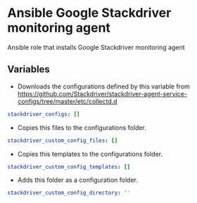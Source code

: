 # Ansible Google Stackdriver monitoring agent

Ansible role that installs Google Stackdriver monitoring agent

## Variables

+ Downloads the configurations defined by this variable from 
https://github.com/Stackdriver/stackdriver-agent-service-configs/tree/master/etc/collectd.d
```yaml
stackdriver_configs: []
```
+ Copies this files to the configurations folder.
```yaml
stackdriver_custom_config_files: []
```
+ Copies this templates to the configurations folder.
```yaml
stackdriver_custom_config_templates: []
```

+ Adds this folder as a configuration folder.
```yaml
stackdriver_custom_config_directory: ''
```